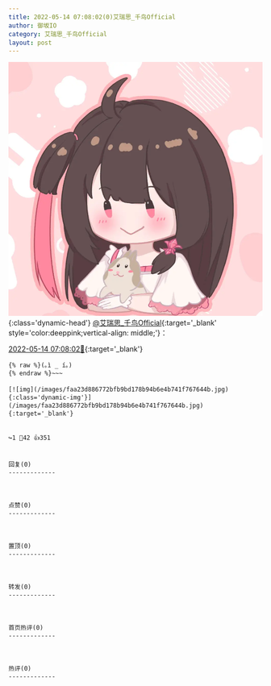 ```yaml
---
title: 2022-05-14 07:08:02(0)艾瑞思_千鸟Official
author: 御坂IO
category: 艾瑞思_千鸟Official
layout: post
---
```


![img](/images/7e08840c56f251de28bdf766b647bd5fe9a5d50a.jpg){:class='dynamic-head'}
[@艾瑞思_千鸟Official](https://space.bilibili.com/1090010845/dynamic){:target='_blank' style='color:deeppink;vertical-align: middle;'}：

[2022-05-14 07:08:02🔗](https://t.bilibili.com/659899743391973380){:target='_blank'}

~~~
{% raw %}(｡ì _ í｡)
{% endraw %}~~~

[![img](/images/faa23d886772bfb9bd178b94b6e4b741f767644b.jpg){:class='dynamic-img'}](/images/faa23d886772bfb9bd178b94b6e4b741f767644b.jpg){:target='_blank'}


↪️1 💬42 👍351


回复(0)
-------------



点赞(0)
-------------



置顶(0)
-------------



转发(0)
-------------



首页热评(0)
-------------



热评(0)
-------------



